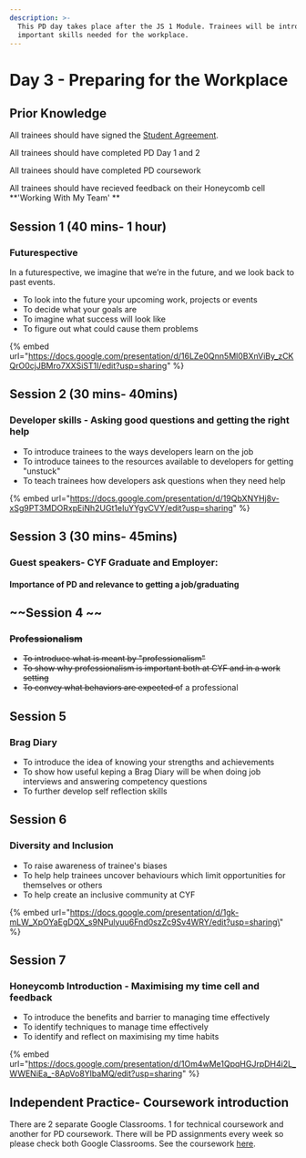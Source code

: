```yaml
---
description: >-
  This PD day takes place after the JS 1 Module. Trainees will be introduced to
  important skills needed for the workplace.
---
```


# Day 3 - Preparing for the Workplace

## Prior Knowledge&#x20;

All trainees should have signed the [Student Agreement](https://docs.codeyourfuture.io/organisation/agreements-and-rules/student-agreement).&#x20;

All trainees should have completed PD Day 1 and 2

All trainees should have completed PD coursework&#x20;

All trainees should have recieved feedback on their Honeycomb cell **'Working With My Team' **

## Session 1 (40 mins- 1 hour)

### Futurespective

In a futurespective, we imagine that we’re in the future, and we look back to past events.

* To look into the future your upcoming work, projects or events&#x20;
* To decide what your goals are
* To imagine what success will look like
* To figure out what could cause them problems

{% embed url="https://docs.google.com/presentation/d/16LZe0Qnn5Ml0BXnViBy_zCKQrO0cjJBMro7XXSiST1I/edit?usp=sharing" %}



## Session 2 (30 mins- 40mins)

### Developer skills - Asking good questions and getting the right help

* To introduce trainees to the ways developers learn on the job
* To introduce tainees to the resources available to developers for getting "unstuck"
* To teach trainees how developers ask questions when they need help



{% embed url="https://docs.google.com/presentation/d/19QbXNYHj8v-xSg9PT3MDORxpEiNh2UGt1eIuYYgvCVY/edit?usp=sharing" %}





## Session 3 (30 mins- 45mins)

### Guest speakers- CYF Graduate and Employer:

#### Importance of PD and relevance to getting a job/graduating

## ~~Session 4 ~~

### ~~Professionalism~~

* ~~To introduce what is meant by "professionalism"~~
* ~~To show why professionalism is important both at CYF and in a work setting~~
* ~~To convey what behaviors are expected o~~f a professional



## Session 5&#x20;

### Brag Diary

* To introduce the idea of knowing your strengths and achievements&#x20;
* To show how useful keping a Brag Diary will be when doing job interviews and answering competency questions
* To further develop self reflection skills

## Session 6&#x20;

### Diversity and Inclusion&#x20;

* To raise awareness of trainee's biases&#x20;
* To help help trainees uncover behaviours which limit opportunities for themselves or others
* To help create an inclusive community at CYF&#x20;

{% embed url="https://docs.google.com/presentation/d/1gk-mLW_XpOYaEgDQX_s9NPulyuu6Fnd0szZc9Sv4WRY/edit?usp=sharing\" %}



## Session 7

### Honeycomb Introduction - Maximising my time cell and feedback

* To introduce the benefits and barrier to managing time effectively
* To identify techniques to manage time effectively
* To identify and reflect on maximising my time habits&#x20;

{% embed url="https://docs.google.com/presentation/d/1Om4wMe1QpqHGJrpDH4i2L_WWENiEa_-8ApVo8YlbaMQ/edit?usp=sharing" %}







## Independent Practice- Coursework introduction&#x20;

There are 2 separate Google Classrooms. 1 for technical coursework and another for PD coursework. There will be PD assignments every week so please check both Google Classrooms. See the coursework [here](https://personaldevelopment.codeyourfuture.io/sessions/js-1-pd-day-3/untitled).&#x20;

